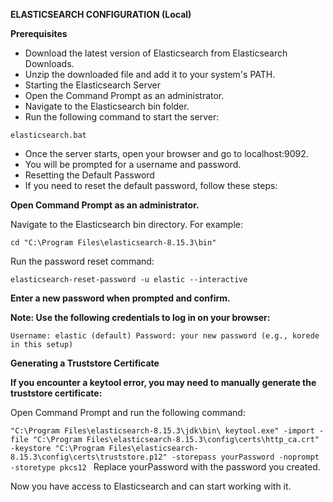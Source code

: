 **ELASTICSEARCH CONFIGURATION (Local)**

**Prerequisites**

* Download the latest version of Elasticsearch from Elasticsearch Downloads.
* Unzip the downloaded file and add it to your system's PATH.
* Starting the Elasticsearch Server
* Open the Command Prompt as an administrator.
* Navigate to the Elasticsearch bin folder.
* Run the following command to start the server:

`elasticsearch.bat`


* Once the server starts, open your browser and go to localhost:9092.
* You will be prompted for a username and password.
* Resetting the Default Password
* If you need to reset the default password, follow these steps:

**Open Command Prompt as an administrator.**

Navigate to the Elasticsearch bin directory. For example:


`cd "C:\Program Files\elasticsearch-8.15.3\bin"`


Run the password reset command:

`elasticsearch-reset-password -u elastic --interactive`

**Enter a new password when prompted and confirm.**

**Note: Use the following credentials to log in on your browser:**

`Username: elastic (default)
Password: your new password (e.g., korede in this setup)`

**Generating a Truststore Certificate**

**If you encounter a keytool error, you may need to manually generate the truststore certificate:**

Open Command Prompt and run the following command:

`"C:\Program Files\elasticsearch-8.15.3\jdk\bin\
keytool.exe" -import -file "C:\Program Files\elasticsearch-8.15.3\config\certs\http_ca.crt" -keystore "C:\Program Files\elasticsearch-8.15.3\config\certs\truststore.p12" -storepass yourPassword -noprompt -storetype pkcs12
`
Replace yourPassword with the password you created.

Now you have access to Elasticsearch and can start working with it.


